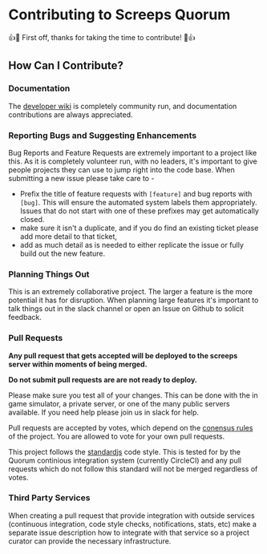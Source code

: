 # Contributing to Screeps Quorum

👍🎉 First off, thanks for taking the time to contribute! 🎉👍

## How Can I Contribute?

### Documentation

The [developer wiki](https://github.com/ScreepsQuorum/screeps-quorum/wiki) is
completely community run, and documentation contributions are always
appreciated.

### Reporting Bugs and Suggesting Enhancements

Bug Reports and Feature Requests are extremely important to a project like this.
As it is completely volunteer run, with no leaders, it's important to give
people projects they can use to jump right into the code base. When submitting a
new issue please take care to -

* Prefix the title of feature requests with `[feature]` and bug reports with
  `[bug]`. This will ensure the automated system labels them appropriately.
  Issues that do not start with one of these prefixes may get automatically
  closed.
* make sure it isn't a duplicate, and if you do find an existing ticket please
  add more detail to that ticket,
* add as much detail as is needed to either replicate the issue or fully build
  out the new feature.

### Planning Things Out

This is an extremely collaborative project. The larger a feature is the more
potential it has for disruption. When planning large features it's important to
talk things out in the slack channel or open an Issue on Github to solicit
feedback.

### Pull Requests

**Any pull request that gets accepted will be deployed to the screeps server
within moments of being merged.**

**Do not submit pull requests are are not ready to deploy.**

Please make sure you test all of your changes. This can be done with the in game
simulator, a private server, or one of the many public servers available. If you
need help please join us in slack for help.

Pull requests are accepted by votes, which depend on the
[conensus rules](https://github.com/ScreepsQuorum/ScreepsAutoSpawner/blob/master/.gitconsensus.yaml)
of the project. You are allowed to vote for your own pull requests.

This project follows the [standardjs](https://standardjs.com/) code style. This
is tested for by the Quorum continious integration system (currently CircleCI)
and any pull requests which do not follow this standard will not be merged
regardless of votes.

### Third Party Services

When creating a pull request that provide integration with outside services
(continuous integration, code style checks, notifications, stats, etc) make a
separate issue description how to integrate with that service so a project
curator can provide the necessary infrastructure.
